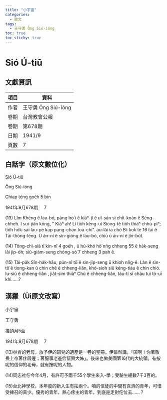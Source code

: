 ```yaml
---
title: "小宇宙"
categories:
  - 散文
tags:
  - 王守勇 Ông Siú-ióng
toc: true
toc_sticky: true
---
```


# Sió Ú-tiū

## 文獻資訊

| 項目 | 資料 |
|---|---|
| 作者 | 王守勇 Ông Siú-ióng |
| 卷期 | 台灣教會公報 |
| 卷期 | 第678期 |
| 日期 | 1941/9 |
| 頁數 | 7 |

## 白話字（原文數位化）

Sió Ú-tiū

Ông Siú-ióng

Chiap téng goe̍h 5 bīn

1941年9月678期     7

(13) Lîm Khéng ê lāu-bó, pàng hō͘ i ê kiáⁿ-jî ê uî-sán sī chi̍t-koàn ê Sèng-chheh. I sui-jiân kóng, " Kiáⁿ ah! Lí tio̍h kèng-uì Siōng-tè tio̍h thiàⁿ chhù-piⁿ; tio̍h ho̍k-sāi lāu-pē kap pang-chān toā-chí". āu-lâi iā chò Bí-kok tē 16 tāi ê Tāi-thóng-léng. Ū án-ni ê sìn-gióng ê lāu-bó, chiū ū án-ni ê jîn-bu̍t.

(14) Tông-chì-siā tī kin-nî 4 goe̍h , ū hú-khó hō͘ nn̄g chheng 55 ê ha̍k-seng lâi ji̍p-o̍h; siū-giām-seng chóng-sò͘ 7 chheng 3 pah ê.

(15) Tâi-pa̍k Sîn-ha̍k-hāu, pún-nî tō͘ ê sin-ji̍p-seng ū khioh nn̄g-ê. Lán ê sìn-tô͘ ê tiong-kan ū chin chē ê chheng-liân, khó-sioh siū kéng-tiàu ê chin chió. Iu-siù ê chheng-liân , jia̍t-sim thiàⁿ Chú ê chheng-liân, tàu-tí sī cháu tuì tó-uī khì......?

## 漢羅（Ùi原文改寫）

小宇宙

王守勇

接頂月5面

1941年9月678期     7

(13)林肯的老母，放予伊的囝兒的遺產是一卷的聖冊。伊雖然講，「囝啊！你著敬畏上帝著疼厝邊；著服事老爸佮幫贊大姊」。後來也做美國第16代的大統領。有按呢的信仰的老母，就有按呢的人物。

(14)同志社佇今年4月，有許可予兩千55个學生來入-學；受驗生總數7千3百的。

(15)台北神學校，本年度的新入生有抾兩个。咱的信徒的中間有真濟的青年，可惜受揀召的真少。優秀的青年，熱心疼主的青年，到底是走對佗位去......？
